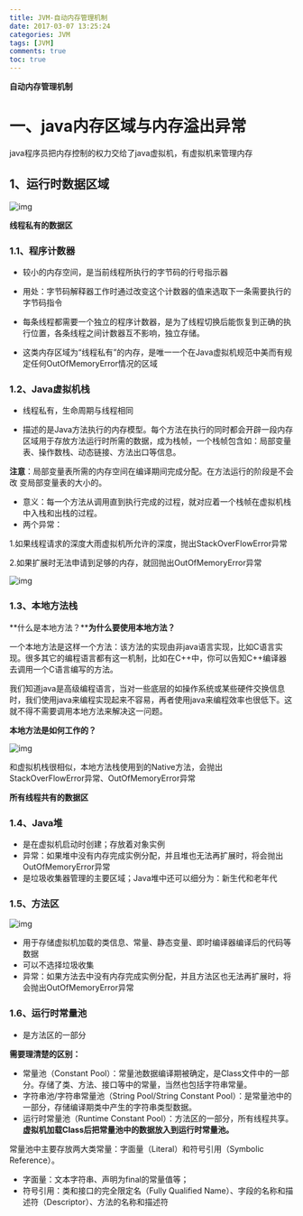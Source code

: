 ```yaml
---
title: JVM-自动内存管理机制
date: 2017-03-07 13:25:24
categories: JVM
tags: [JVM]
comments: true
toc: true
---
```


**自动内存管理机制**



# **一、java内存区域与内存溢出异常**

java程序员把内存控制的权力交给了java虚拟机，有虚拟机来管理内存





## **1、运行时数据区域**

![img](C:/Users/user/AppData/Local/YNote/data/huanghy134@163.com/79ef5569dca54c5d9313205893a733d8/clipboard.png)

**线程私有的数据区**

### **1.1、程序计数器**

- 较小的内存空间，是当前线程所执行的字节码的行号指示器
- 用处：字节码解释器工作时通过改变这个计数器的值来选取下一条需要执行的字节码指令

- 每条线程都需要一个独立的程序计数器，是为了线程切换后能恢复到正确的执行位置，各条线程之间计数器互不影响，独立存储。
- 这类内存区域为“线程私有”的内存，是唯一一个在Java虚拟机规范中美而有规定任何OutOfMemoryError情况的区域

### **1.2、Java虚拟机栈**

- 线程私有，生命周期与线程相同

- 描述的是Java方法执行的内存模型。每个方法在执行的同时都会开辟一段内存区域用于存放方法运行时所需的数据，成为栈帧，一个栈帧包含如：局部变量表、操作数栈、动态链接、方法出口等信息。

**注意**：局部变量表所需的内存空间在编译期间完成分配。在方法运行的阶段是不会改							变局部变量表的大小的。

- 意义：每一个方法从调用直到执行完成的过程，就对应着一个栈帧在虚拟机栈中入栈和出栈的过程。
- 两个异常：

1.如果线程请求的深度大雨虚拟机所允许的深度，抛出StackOverFlowError异常

2.如果扩展时无法申请到足够的内存，就回抛出OutOfMemoryError异常

![img](C:/Users/user/AppData/Local/YNote/data/huanghy134@163.com/cd269a70260d477ead1d9bd58fbe5c67/clipboard.png)

### **1.3、本地方法栈**

**什么是本地方法？****为什么要使用本地方法？**

一个本地方法是这样一个方法：该方法的实现由非java语言实现，比如C语言实现。很多其它的编程语言都有这一机制，比如在C++中，你可以告知C++编译器去调用一个C语言编写的方法。 

我们知道java是高级编程语言，当对一些底层的如操作系统或某些硬件交换信息时，我们使用java来编程实现起来不容易，再者使用java来编程效率也很低下。这就不得不需要调用本地方法来解决这一问题。

**本地方法是如何工作的？**

![img](C:/Users/user/AppData/Local/YNote/data/huanghy134@163.com/0d9991789bd94a7d9816affe75fcd631/clipboard.png)

和虚拟机栈很相似，本地方法栈使用到的Native方法，会抛出StackOverFlowError异常、OutOfMemoryError异常

**所有线程共有的数据区**

### **1.4、Java堆**

- 是在虚拟机启动时创建；存放着对象实例
- 异常：如果堆中没有内存完成实例分配，并且堆也无法再扩展时，将会抛出OutOfMemoryError异常
- 是垃圾收集器管理的主要区域；Java堆中还可以细分为：新生代和老年代

### **1.5、方法区**

![img](C:/Users/user/AppData/Local/YNote/data/huanghy134@163.com/9257d7db1f794b029c78b70273e63a65/clipboard.png)

- 用于存储虚拟机加载的类信息、常量、静态变量、即时编译器编译后的代码等数据
- 可以不选择垃圾收集
- 异常：如果方法去中没有内存完成实例分配，并且方法区也无法再扩展时，将会抛出OutOfMemoryError异常

### **1.6、运行时常量池**

- 是方法区的一部分

**需要理清楚的区别：**

- 常量池（Constant Pool）：常量池数据编译期被确定，是Class文件中的一部分。存储了类、方法、接口等中的常量，当然也包括字符串常量。
- 字符串池/字符串常量池（String Pool/String Constant Pool）：是常量池中的一部分，存储编译期类中产生的字符串类型数据。
- 运行时常量池（Runtime Constant Pool）：方法区的一部分，所有线程共享。**虚拟机加载Class后把常量池中的数据放入到运行时常量池。**



常量池中主要存放两大类常量：字面量（Literal）和符号引用（Symbolic Reference）。

- 字面量：文本字符串、声明为final的常量值等；
- 符号引用：类和接口的完全限定名（Fully Qualified Name）、字段的名称和描述符（Descriptor）、方法的名称和描述符